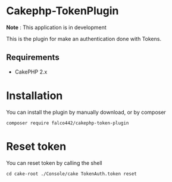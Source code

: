 # Cakephp-TokenPlugin

**Note** : This application is in development

This is the plugin for make an authentication done with Tokens.

## Requirements

* CakePHP 2.x

# Installation

You can install the plugin by manually download, or by composer

```
composer require falco442/cakephp-token-plugin
```


# Reset token

You can reset token by calling the shell

```
cd cake-root ./Console/cake TokenAuth.token reset
```